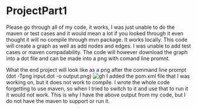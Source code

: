# ProjectPart1
Please go through all of my code, it works, I was just unable to do the maven or test cases and it would mean a lot if you looked through it even thought it will no compile through mvn package. It works locally. 
This code will create a graph as well as add nodes and edges. I was unable to add test cases or maven compadability.
The code will however download the graph into a dot file and can be made into a png with comand line promnt. 

What the end project will look like as a png after the command line prompt (dot -Tpng input.dot -o output.png) 
![gh](https://github.com/arnavsangelkar1/ProjectPart1/assets/147441660/1d1d1d84-0f08-486c-b259-4791723fa50e)
I added the pom.xml file that I was working on, but it does not work to compile. I wrote the whole code forgetting to use maven, so when I tried to switch to it and use that to run it it would not work. This is why I have the above output from my code, but I do not have the maven to support or run it. 
